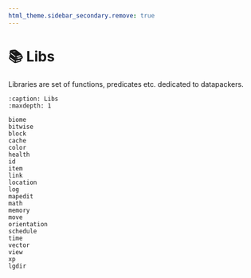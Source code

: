 ```yaml
---
html_theme.sidebar_secondary.remove: true
---
```


# 📚 Libs

Libraries are set of functions, predicates etc. dedicated to datapackers.

```{toctree}
:caption: Libs
:maxdepth: 1

biome
bitwise
block
cache
color
health
id
item
link
location
log
mapedit
math
memory
move
orientation
schedule
time
vector
view
xp
lgdir
```